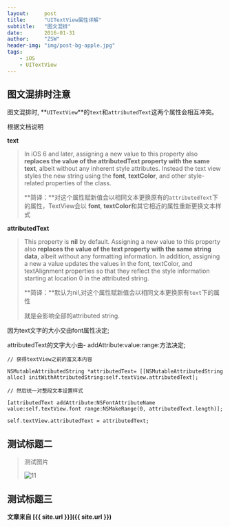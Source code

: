 ```yaml
---
layout:     post
title:      "UITextView属性详解"
subtitle:   "图文混排"
date:       2016-01-31
author:     "ZSW"
header-img: "img/post-bg-apple.jpg"
tags:
    - iOS
    - UITextView
---
```




## 图文混排时注意

图文混排时, **`UITextView`**的`text`和`attributedText`这两个属性会相互冲突。

根据文档说明

**text**

> In iOS 6 and later, assigning a new value to this property also **replaces the value of the attributedText property with the same text**, albeit without any inherent style attributes. Instead the text view styles the new string using the **font**, **textColor**, and other style-related properties of the class.
> 
> **简译：**对这个属性赋新值会以相同文本更换原有的`attributedText`下的属性，TextView会以 **font**, **textColor**和其它相近的属性重新更换文本样式

**attributedText**

> This property is **nil** by default. Assigning a new value to this property also **replaces the value of the text property with the same string data**, albeit without any formatting information. In addition, assigning a new a value updates the values in the font, textColor, and textAlignment properties so that they reflect the style information starting at location 0 in the attributed string.
> 
> **简译：**默认为nil,对这个属性赋新值会以相同文本更换原有`text`下的属性
> 
> 就是会影响全部的attributed string.

因为text文字的大小交由font属性决定;

attributedText的文字大小由- addAttribute:value:range:方法决定;



``` 
// 获得textView之前的富文本内容

NSMutableAttributedString *attributedText= [[NSMutableAttributedString alloc] initWithAttributedString:self.textView.attributedText];

// 然后统一对整段文本设置样式

[attributedText addAttribute:NSFontAttributeName value:self.textView.font range:NSMakeRange(0, attributedText.length)];

self.textView.attributedText = attributedText;
```

## 测试标题二

> 测试图片
> 
> ![11](http://7xqkdo.com1.z0.glb.clouddn.com/IMG_0041.JPG)

## 测试标题三

**文章来自 [{{ site.url }}]({{ site.url }})**